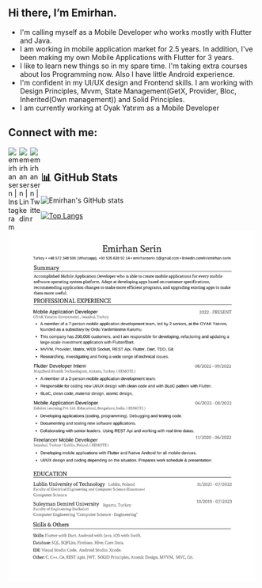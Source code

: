 ## Hi there, I’m Emirhan. 

- I'm calling myself as a Mobile Developer who works mostly with Flutter and Java. 
- I am working in mobile application market for 2.5 years. In addition, I've been making my own Mobile Applications with Flutter for 3 years. 
- I like to learn new things so in my spare time. I'm taking extra courses about Ios Programming now. Also I have little Android experience.
- I'm confident in my UI/UX design and Frontend skills. I am working with Design Principles, Mvvm, State Management(GetX, Provider, Bloc, Inherited(Own management)) and Solid Principles.
- I am currently working at Oyak Yatırım as a Mobile Developer

## Connect with me:

[<img align = "left" alt="emirhansern | Instagram" width = "22px" src = "https://cdn.jsdelivr.net/npm/simple-icons@v3/icons/instagram.svg" />][instagram]

[<img align = "left" alt="emirhansern | Linkedin" width = "22px" src = "https://cdn.jsdelivr.net/npm/simple-icons@v3/icons/linkedin.svg" />][linkedin]

[<img align = "left" alt="emirhansern | Twitter" width = "22px" src = "https://cdn.jsdelivr.net/npm/simple-icons@v3/icons/twitter.svg" />][twitter]



<br />

[instagram]: https://www.instagram.com/emirhansern
[linkedin]: https://www.linkedin.com/in/emirhan-serin
[twitter]: https://twitter.com/EmirhanSerinn

## 📊 GitHub Stats 
![Emirhan's GitHub stats](https://github-readme-stats.vercel.app/api?username=EmirhanSerin1&show_icons=true&theme=radical)

[![Top Langs](https://github-readme-stats.vercel.app/api/top-langs/?username=EmirhanSerin1&layout=compact&show_icons=true&theme=dark)](https://github.com/cihangirtuncer/github-readme-stats)


<p float="left">
  <img src="Emirhan_Serin_CV.png" width="500" >
</p>
